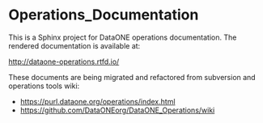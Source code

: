 # Operations_Documentation

This is a Sphinx project for DataONE operations documentation. The rendered documentation is available at:

  http://dataone-operations.rtfd.io/

These documents are being migrated and refactored from subversion and operations tools wiki:

* https://purl.dataone.org/operations/index.html
* https://github.com/DataONEorg/DataONE_Operations/wiki

